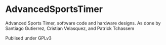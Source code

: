 # AdvancedSportsTimer
Advanced Sports Timer, software code and hardware designs. As done by Santiago Gutierrez, Cristian Velasquez, and Patrick Tchassem

Publised under GPLv3 
